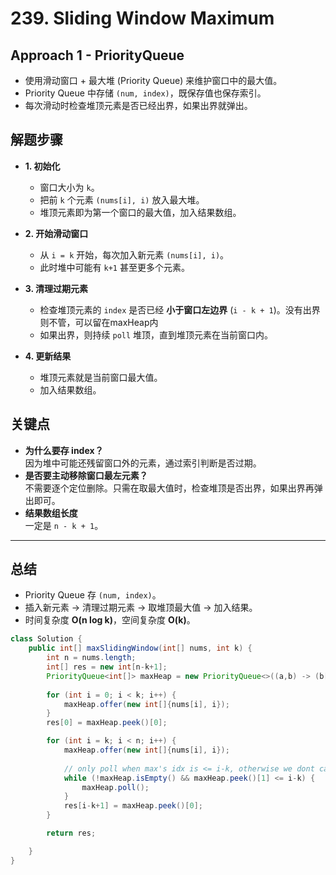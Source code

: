# 239. Sliding Window Maximum

## Approach 1 - PriorityQueue
- 使用滑动窗口 + 最大堆 (Priority Queue) 来维护窗口中的最大值。  
- Priority Queue 中存储 `(num, index)`，既保存值也保存索引。  
- 每次滑动时检查堆顶元素是否已经出界，如果出界就弹出。

## 解题步骤

- **1. 初始化**
  - 窗口大小为 `k`。
  - 把前 `k` 个元素 `(nums[i], i)` 放入最大堆。
  - 堆顶元素即为第一个窗口的最大值，加入结果数组。

- **2. 开始滑动窗口**
  - 从 `i = k` 开始，每次加入新元素 `(nums[i], i)`。
  - 此时堆中可能有 `k+1` 甚至更多个元素。

- **3. 清理过期元素**
  - 检查堆顶元素的 `index` 是否已经 **小于窗口左边界** (`i - k + 1`)。没有出界则不管，可以留在maxHeap内
  - 如果出界，则持续 `poll` 堆顶，直到堆顶元素在当前窗口内。

- **4. 更新结果**
  - 堆顶元素就是当前窗口最大值。
  - 加入结果数组。


## 关键点

- **为什么要存 index？**  
  因为堆中可能还残留窗口外的元素，通过索引判断是否过期。  
- **是否要主动移除窗口最左元素？**  
  不需要逐个定位删除。只需在取最大值时，检查堆顶是否出界，如果出界再弹出即可。  
- **结果数组长度**  
  一定是 `n - k + 1`。

---

## 总结

- Priority Queue 存 `(num, index)`。  
- 插入新元素 → 清理过期元素 → 取堆顶最大值 → 加入结果。  
- 时间复杂度 **O(n log k)**，空间复杂度 **O(k)**。

```java
class Solution {
    public int[] maxSlidingWindow(int[] nums, int k) {
        int n = nums.length;
        int[] res = new int[n-k+1];
        PriorityQueue<int[]> maxHeap = new PriorityQueue<>((a,b) -> (b[0]-a[0]));
        
        for (int i = 0; i < k; i++) {
            maxHeap.offer(new int[]{nums[i], i});
        }
        res[0] = maxHeap.peek()[0];

        for (int i = k; i < n; i++) {
            maxHeap.offer(new int[]{nums[i], i});
            
            // only poll when max's idx is <= i-k, otherwise we dont care. this is the key
            while (!maxHeap.isEmpty() && maxHeap.peek()[1] <= i-k) {
                maxHeap.poll();
            }
            res[i-k+1] = maxHeap.peek()[0];
        }

        return res;

    }
}
```